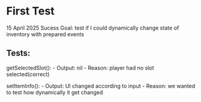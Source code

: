 # First Test
15 April 2025
Sucess 
Goal: test if I could dynamically change state of inventory with prepared events
## Tests:
getSelectedSlot():
    - Output: nil
    - Reason: player had no slot selected(correct)

setItemInfo():
    - Output: UI changed according to input
    - Reason: we wanted to test how dynamically it get changed
